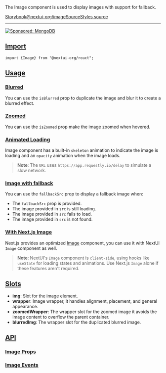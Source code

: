 The Image component is used to display images with support for fallback.

[Storybook](https://storybook.nextui.org/?path=/story/components-image)[@nextui-org/image](https://www.npmjs.com/package/@nextui-org/image)[Source](https://github.com/nextui-org/nextui/tree/feat/v2/packages/components/image)[Styles source](https://github.com/nextui-org/nextui/tree/feat/v2/packages/core/theme/src/components/image.ts)

___

[![Sponsored: MongoDB](https://media.ethicalads.io/media/images/2022/08/EA-2_240x180.png)](https://server.ethicalads.io/proxy/click/5096/f4edfdc6-113d-4991-9c21-569f801c8b75/)

## [Import](https://nextui.org/docs/components/image#import)

```
import {Image} from "@nextui-org/react";
```

## [Usage](https://nextui.org/docs/components/image#usage)

### [Blurred](https://nextui.org/docs/components/image#blurred)

You can use the `isBlurred` prop to duplicate the image and blur it to create a blurred effect.

### [Zoomed](https://nextui.org/docs/components/image#zoomed)

You can use the `isZoomed` prop make the image zoomed when hovered.

### [Animated Loading](https://nextui.org/docs/components/image#animated-loading)

Image component has a built-in `skeleton` animation to indicate the image is loading and an `opacity` animation when the image loads.

> **Note**: The `URL` uses `https://app.requestly.io/delay` to simulate a slow network.

### [Image with fallback](https://nextui.org/docs/components/image#image-with-fallback)

You can use the `fallbackSrc` prop to display a fallback image when:

-   The `fallbackSrc` prop is provided.
-   The image provided in `src` is still loading.
-   The image provided in `src` fails to load.
-   The image provided in `src` is not found.

### [With Next.js Image](https://nextui.org/docs/components/image#with-nextjs-image)

Next.js provides an optimized [Image](https://nextjs.org/docs/app/api-reference/components/image) component, you can use it with NextUI `Image` component as well.

> **Note**: NextUI's `Image` component is `client-side`, using hooks like `useState` for loading states and animations. Use Next.js `Image` alone if these features aren't required.

## [Slots](https://nextui.org/docs/components/image#slots)

-   **img**: Slot for the image element.
-   **wrapper**: Image wrapper, it handles alignment, placement, and general appearance.
-   **zoomedWrapper**: The wrapper slot for the zoomed image it avoids the image content to overflow the parent container.
-   **blurredImg**: The wrapper slot for the duplicated blurred image.

## [API](https://nextui.org/docs/components/image#api)

### [Image Props](https://nextui.org/docs/components/image#image-props)

### [Image Events](https://nextui.org/docs/components/image#image-events)